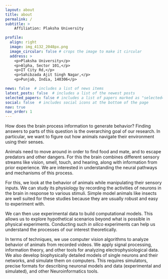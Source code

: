```yaml
---
layout: about
title: about
permalink: /
subtitle: >
    Affiliation: Plaksha University

profile:
  align: right
  image: img_4132_2048px.png
  image_circular: false # crops the image to make it circular
  address: >
    <p>Plaksha University</p>
    <p>Alpha, Sector 101,</p>
    <p>IT City Rd,</p>
    <p>Sahibzada Ajit Singh Nagar,</p>
    <p>Punjab, India, 140306</p> 

news: false  # includes a list of news items
latest_posts: false  # includes a list of the newest posts
selected_papers: false # includes a list of papers marked as "selected={true}"
social: false  # includes social icons at the bottom of the page
nav: true
nav_order: 1
---
```


How does the brain process information to generate behavior? Finding answers to parts of this question is the overarching goal of our research. In particular, we want to figure out how animals navigate their environment using their senses.

Animals need to move around in order to find food and mate, and to escape predators and other dangers. For this the brain combines different sensory streams like vision, smell, touch, and hearing, along with information from prior experience. We are interested in understanding the neural pathways and mechanisms of this process.

For this, we look at the behavior of animals while manipulating their sensory inputs. We can study its physiology by recording the activities of neurons in the brain in response to various stimuli. Simple model animals like insects are well suited for these studies because they are usually robust and easy to experiment with.

We can then use experimental data to build computational models. This allows us to explore hypothetical scenarios beyond what is possible in physical experiments. Conducting such *in silico* experiments can help us understand the processes of our interest theoretically.

In terms of techniques, we use computer vision algorithms to analyze behavior of animals from recorded videos. We apply signal processing, information theory, and other tools for analyzing electrophysiological data. We also develop biophysically detailed models of single neurons and their networks, and simulate them on computers. This requires simulators, precise formats for describing neuronal models and data (experimental and simulated), and other Neuroinformatics tools.
